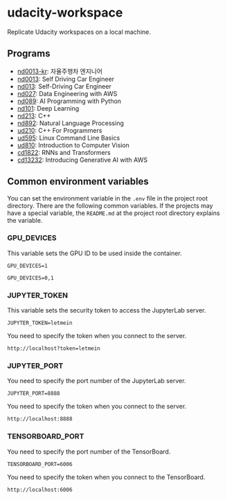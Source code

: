 # udacity-workspace
Replicate Udacity workspaces on a local machine.

## Programs
 * [nd0013-kr](https://github.com/ruddyscent/udacity-workspace/tree/main/nd0013-kr): 자율주행차 엔지니어
 * [nd0013](https://github.com/ruddyscent/udacity-workspace/tree/main/nd0013): Self Driving Car Engineer
 * [nd013](https://github.com/ruddyscent/udacity-workspace/tree/main/nd013): Self-Driving Car Engineer
 * [nd027](https://github.com/ruddyscent/udacity-workspace/tree/main/nd027): Data Engineering with AWS
 * [nd089](https://github.com/ruddyscent/udacity-workspace/tree/main/nd089): AI Programming with Python
 * [nd101](https://github.com/ruddyscent/udacity-workspace/tree/main/nd101): Deep Learning
 * [nd213](https://github.com/ruddyscent/udacity-workspace/tree/main/nd213): C++
 * [nd892](https://github.com/ruddyscent/udacity-workspace/tree/main/nd892): Natural Language Processing
 * [ud210](https://github.com/ruddyscent/udacity-workspace/tree/main/ud210): C++ For Programmers
 * [ud595](https://github.com/ruddyscent/udacity-workspace/tree/main/ud595): Linux Command Line Basics
 * [ud810](https://github.com/ruddyscent/udacity-workspace/tree/main/ud810): Introduction to Computer Vision
 * [cd1822](https://github.com/ruddyscent/udacity-workspace/tree/main/cd1822): RNNs and Transformers
 * [cd13232](https://github.com/ruddyscent/udacity-workspace/tree/main/cd13232): Introducing Generative AI with AWS
   
## Common environment variables
You can set the environment variable in the `.env` file in the project root directory. There are the following common variables. If the projects may have a special variable, the `README.md` at the project root directory explains the variable.

### GPU_DEVICES
This variable sets the GPU ID to be used inside the container.
```
GPU_DEVICES=1
```
```
GPU_DEVICES=0,1
```

### JUPYTER_TOKEN
This variable sets the security token to access the JupyterLab server.
```
JUPYTER_TOKEN=letmein
```
You need to specify the token when you connect to the server.
```
http://localhost?token=letmein
```

### JUPYTER_PORT
You need to specify the port number of the JupyterLab server.
```
JUPYTER_PORT=8888
```
You need to specify the token when you connect to the server.
```
http://localhost:8888
```

### TENSORBOARD_PORT
You need to specify the port number of the TensorBoard.
```
TENSORBOARD_PORT=6006
```
You need to specify the token when you connect to the TensorBoard.
```
http://localhost:6006
```
